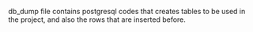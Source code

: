 db_dump file contains postgresql codes that creates tables to be used in the project, and also the rows that are inserted before.

